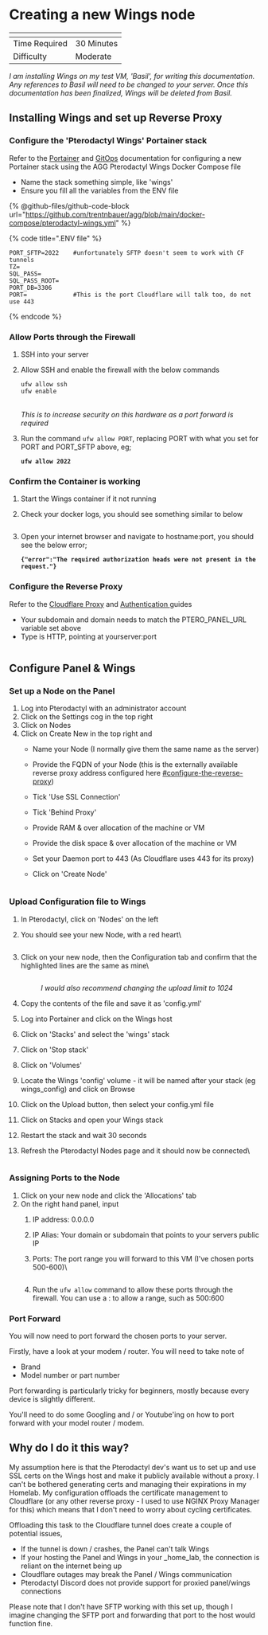 # Creating a new Wings node

<table data-view="cards"><thead><tr><th></th><th></th></tr></thead><tbody><tr><td>Time Required</td><td>30 Minutes</td></tr><tr><td>Difficulty</td><td>Moderate</td></tr></tbody></table>

_I am installing Wings on my test VM, 'Basil', for writing this documentation. Any references to Basil will need to be changed to your server. Once this documentation has been finalized, Wings will be deleted from Basil._

## Installing Wings and set up Reverse Proxy

### Configure the 'Pterodactyl Wings' Portainer stack

Refer to the [Portainer](broken-reference/) and [GitOps](broken-reference/) documentation for configuring a new Portainer stack using the AGG Pterodactyl Wings Docker Compose file

* Name the stack something simple, like 'wings'
* Ensure you fill all the variables from the ENV file

{% @github-files/github-code-block url="https://github.com/trentnbauer/agg/blob/main/docker-compose/pterodactyl-wings.yml" %}

{% code title=".ENV file" %}
```editorconfig
PORT_SFTP=2022    #unfortunately SFTP doesn't seem to work with CF tunnels
TZ=
SQL_PASS=
SQL_PASS_ROOT=
PORT_DB=3306
PORT=             #This is the port Cloudflare will talk too, do not use 443
```
{% endcode %}

### Allow Ports through the Firewall

1. SSH into your server
2.  Allow SSH and enable the firewall with the below commands

    ```
    ufw allow ssh
    ufw enable
    ```

    \
    _This is to increase security on this hardware as a port forward is required_
3.  Run the command `ufw allow PORT`, replacing PORT with what you set for PORT and PORT\_SFTP above, eg;

    <pre class="language-sh"><code class="lang-sh"><strong>ufw allow 2022
    </strong></code></pre>

### Confirm the Container is working

1. Start the Wings container if it not running
2.  Check your docker logs, you should see something similar to below

    <figure><img src="../../.gitbook/assets/image (53).png" alt=""><figcaption></figcaption></figure>
3.  Open your internet browser and navigate to hostname:port, you should see the below error;

    <pre><code><strong>{"error":"The required authorization heads were not present in the request."}
    </strong></code></pre>

### Configure the Reverse Proxy

Refer to the [Cloudflare Proxy](../cloudflare/tunnel/create-a-proxy-public-hostname.md) and [Authentication ](broken-reference/)guides

* Your subdomain and domain needs to match the PTERO\_PANEL\_URL variable set above
* Type is HTTP, pointing at yourserver:port

<figure><img src="../../.gitbook/assets/image (29).png" alt=""><figcaption></figcaption></figure>

## Configure Panel & Wings

### Set up a Node on the Panel

1. Log into Pterodactyl with an administrator account
2. Click on the Settings cog in the top right
3. Click on Nodes
4. Click on Create New in the top right and
   * Name your Node (I normally give them the same name as the server)
   * Provide the FQDN of your Node (this is the externally available reverse proxy address configured here [#configure-the-reverse-proxy](creating-a-new-wings-node.md#configure-the-reverse-proxy "mention"))
   * Tick 'Use SSL Connection'
   * Tick 'Behind Proxy'
   * Provide RAM & over allocation of the machine or VM
   * Provide the disk space & over allocation of the machine or VM
   * Set your Daemon port to 443 (As Cloudflare uses 443 for its proxy)
   *   Click on 'Create Node'

       <figure><img src="../../.gitbook/assets/image (6) (1).png" alt=""><figcaption></figcaption></figure>

### Upload Configuration file to Wings

1. In Pterodactyl, click on 'Nodes' on the left
2.  You should see your new Node, with a red heart\\

    <figure><img src="../../.gitbook/assets/image (40).png" alt=""><figcaption></figcaption></figure>
3.  Click on your new node, then the Configuration tab and confirm that the highlighted lines are the same as mine\\

    <figure><img src="../../.gitbook/assets/image (42).png" alt=""><figcaption><p><em>I would also recommend changing the upload limit to 1024</em></p></figcaption></figure>
4. Copy the contents of the file and save it as 'config.yml'
5. Log into Portainer and click on the Wings host
6. Click on 'Stacks' and select the 'wings' stack
7. Click on 'Stop stack'
8. Click on 'Volumes'
9. Locate the Wings 'config' volume - it will be named after your stack (eg wings\_config) and click on Browse
10. Click on the Upload button, then select your config.yml file
11. Click on Stacks and open your Wings stack
12. Restart the stack and wait 30 seconds
13. Refresh the Pterodactyl Nodes page and it should now be connected\\

    <figure><img src="../../.gitbook/assets/image (35).png" alt=""><figcaption></figcaption></figure>

### Assigning Ports to the Node

1. Click on your new node and click the 'Allocations' tab
2. On the right hand panel, input
   1. IP address: 0.0.0.0
   2. IP Alias: Your domain or subdomain that points to your servers public IP
   3.  Ports: The port range you will forward to this VM (I've chosen ports 500-600)\\

       <figure><img src="../../.gitbook/assets/image (12).png" alt=""><figcaption></figcaption></figure>
   4. Run the `ufw allow` command to allow these ports through the firewall. You can use a : to allow a range, such as 500:600

### Port Forward

You will now need to port forward the chosen ports to your server.

Firstly, have a look at your modem / router. You will need to take note of

* Brand
* Model number or part number

Port forwarding is particularly tricky for beginners, mostly because every device is slightly different.

You'll need to do some Googling and / or Youtube'ing on how to port forward with your model router / modem.

## Why do I do it this way?

My assumption here is that the Pterodactyl dev's want us to set up and use SSL certs on the Wings host and make it publicly available without a proxy. I can't be bothered generating certs and managing their expirations in my Homelab. My configuration offloads the certificate management to Cloudflare (or any other reverse proxy - I used to use NGINX Proxy Manager for this) which means that I don't need to worry about cycling certificates.

Offloading this task to the Cloudflare tunnel does create a couple of potential issues,

* If the tunnel is down / crashes, the Panel can't talk Wings
* If your hosting the Panel and Wings in your \_home\_lab, the connection is reliant on the internet being up
* Cloudflare outages may break the Panel / Wings communication
* Pterodactyl Discord does not provide support for proxied panel/wings connections

Please note that I don't have SFTP working with this set up, though I imagine changing the SFTP port and forwarding that port to the host would function fine.
